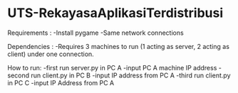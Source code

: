 # UTS-RekayasaAplikasiTerdistribusi

Requirements :
-Install pygame
-Same network connections

Dependencies :
-Requires 3 machines to run (1 acting as server, 2 acting as client) under one connection.

How to run:
-first run server.py in PC A
-input PC A machine IP address
-second run client.py in PC B
-input IP address from PC A
-third run client.py in PC C
-input IP Address from PC A

